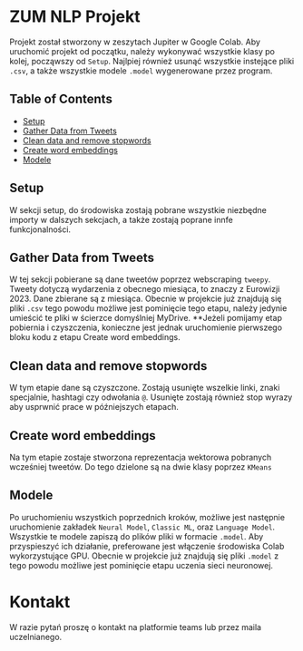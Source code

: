 # ZUM NLP Projekt

Projekt został stworzony w zeszytach Jupiter w Google Colab. Aby uruchomić projekt od początku, należy wykonywać wszystkie klasy po kolej, począwszy od `Setup`. Najlpiej również usunąć wszystkie instejące pliki `.csv`, a także wszystkie modele `.model` wygenerowane przez program.

## Table of Contents
- [Setup](#setup)
- [Gather Data from Tweets](#gather_data_from_tweets)
- [Clean data and remove stopwords](#clean_data_and_remove_stopwords)
- [Create word embeddings](#create_word_embeddings)
- [Modele](#modele)

## Setup

W sekcji setup, do środowiska zostają pobrane wszystkie niezbędne importy w dalszych sekcjach, a także zostają poprane innfe funkcjonalności.

## Gather Data from Tweets

W tej sekcji pobierane są dane tweetów poprzez webscraping `tweepy`. Tweety dotyczą wydarzenia z obecnego miesiąca, to znaczy z Eurowizji 2023. Dane zbierane są z miesiąca. Obecnie w projekcie już znajdują się pliki `.csv` tego powodu możliwe jest pominięcie tego etapu, należy jedynie umieścić te pliki w ścierzce domyślniej MyDrive. 
**Jeżeli pomijamy etap pobiernia i czyszczenia, konieczne jest jednak uruchomienie pierwszego bloku kodu z etapu Create word embeddings.

## Clean data and remove stopwords

W tym etapie dane są czyszczone. Zostają usunięte wszelkie linki, znaki specjalnie, hashtagi czy odwołania `@`. Usunięte zostają również stop wyrazy aby usprwnić prace w późniejszych etapach.

## Create word embeddings

Na tym etapie zostaje stworzona reprezentacja wektorowa pobranych wcześniej tweetów. Do tego dzielone są na dwie klasy poprzez `KMeans`

## Modele

Po uruchomieniu wszystkich poprzednich kroków, możliwe jest następnie uruchomienie zakładek `Neural Model`, `Classic ML`, oraz `Language Model`. Wszystkie te modele zapiszą do plików pliki w formacie `.model`. Aby przyspieszyć ich działanie, preferowane jest włączenie środowiska Colab wykorzystujące GPU. Obecnie w projekcie już znajdują się pliki `.model` z tego powodu możliwe jest pominięcie etapu uczenia sieci neuronowej. 

# Kontakt
W razie pytań proszę o kontakt na platformie teams lub przez maila uczelnianego.
